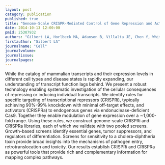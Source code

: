 ```yaml
---
layout: post
category: publication
published: true
title: "Genome-Scale CRISPR-Mediated Control of Gene Repression and Activation."
date: 2014-10-13 12:00:00
pmid: 25307932
authors: "Gilbert LA, Horlbeck MA, Adamson B, Villalta JE, Chen Y, Whitehead EH, Guimaraes C, Panning B, Ploegh HL, Bassik MC, Qi LS, Kampmann M, Weissman JS"
firstauthor: "Gilbert LA"
journalname: "Cell"
journalvolume: 
journalissue: 
journalpages: 
---
```


While the catalog of mammalian transcripts and their expression levels in different cell types and disease states is rapidly expanding, our understanding of transcript function lags behind. We present a robust technology enabling systematic investigation of the cellular consequences of repressing or inducing individual transcripts. We identify rules for specific targeting of transcriptional repressors (CRISPRi), typically achieving 90%-99% knockdown with minimal off-target effects, and activators (CRISPRa) to endogenous genes via endonuclease-deficient Cas9. Together they enable modulation of gene expression over a ∼1,000-fold range. Using these rules, we construct genome-scale CRISPRi and CRISPRa libraries, each of which we validate with two pooled screens. Growth-based screens identify essential genes, tumor suppressors, and regulators of differentiation. Screens for sensitivity to a cholera-diphtheria toxin provide broad insights into the mechanisms of pathogen entry, retrotranslocation and toxicity. Our results establish CRISPRi and CRISPRa as powerful tools that provide rich and complementary information for mapping complex pathways.

